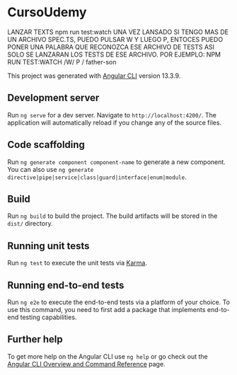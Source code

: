 # CursoUdemy

LANZAR TEXTS
npm run test:watch
UNA VEZ LANSADO SI TENGO MAS DE UN ARCHIVO SPEC.TS, PUEDO PULSAR W Y LUEGO P, ENTOCES PUEDO PONER UNA PALABRA QUE RECONOZCA ESE ARCHIVO DE TESTS ASI SOLO SE LANZARAN LOS TESTS DE ESE ARCHIVO.
POR EJEMPLO: NPM RUN TEST:WATCH /W/ P / father-son

This project was generated with [Angular CLI](https://github.com/angular/angular-cli) version 13.3.9.

## Development server

Run `ng serve` for a dev server. Navigate to `http://localhost:4200/`. The application will automatically reload if you change any of the source files.

## Code scaffolding

Run `ng generate component component-name` to generate a new component. You can also use `ng generate directive|pipe|service|class|guard|interface|enum|module`.

## Build

Run `ng build` to build the project. The build artifacts will be stored in the `dist/` directory.

## Running unit tests

Run `ng test` to execute the unit tests via [Karma](https://karma-runner.github.io).

## Running end-to-end tests

Run `ng e2e` to execute the end-to-end tests via a platform of your choice. To use this command, you need to first add a package that implements end-to-end testing capabilities.

## Further help

To get more help on the Angular CLI use `ng help` or go check out the [Angular CLI Overview and Command Reference](https://angular.io/cli) page.
